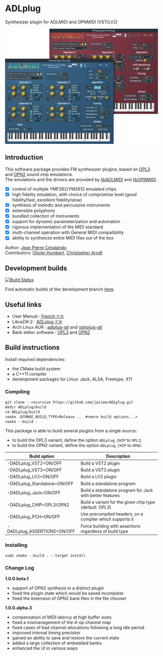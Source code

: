 # ADLplug
Synthesizer plugin for ADLMIDI and OPNMIDI (VST/LV2)

![screenshot](docs/screen.png)

## Introduction

This software package provides FM synthesizer plugins, based on [OPL3](https://en.wikipedia.org/wiki/Yamaha_YMF262) and [OPN2](https://en.wikipedia.org/wiki/Yamaha_YM2612) sound chip emulations.  
The emulations and the drivers are provided by [libADLMIDI](https://github.com/Wohlstand/libADLMIDI) and [libOPNMIDI](https://github.com/Wohlstand/libOPNMIDI).

- [x] control of multiple YMF262/YM2612 emulated chips
- [x] high fidelity emulation, with choice of compromise level (good fidelity/fast, excellent fidelity/slow)
- [x] synthesis of melodic and percussive instruments
- [x] extensible polyphony
- [x] bundled collection of instruments
- [x] support for dynamic parameterization and automation
- [x] rigorous implementation of the MIDI standard
- [x] multi-channel operation with General MIDI compatibility
- [x] ability to synthesize entire MIDI files out of the box

Author: [Jean Pierre Cimalando](https://github.com/jpcima)  
Contributors: [Olivier Humbert](https://github.com/trebmuh), [Christopher Arndt](https://github.com/SpotlightKid)

## Development builds

[![Build Status](https://semaphoreci.com/api/v1/jpcima/adlplug-2/branches/master/badge.svg)](https://semaphoreci.com/jpcima/adlplug-2)

Find automatic builds of the development branch [here](http://jpcima.sdf1.org/software/development/ADLplug/).

## Useful links

- User Manual : [French :fr:](http://jpcima.sdf1.org/software/documentation/ADLplug/manual/fr/manual.html)
- LibraZiK-2 : [ADLplug :fr:](http://librazik.tuxfamily.org/doc2/logiciels/adlplug)
- Arch Linux AUR : [adlplug-git](https://aur.archlinux.org/packages/adlplug-git/) and [opnplug-git](https://aur.archlinux.org/packages/opnplug-git/)
- Bank editor software : [OPL3](https://github.com/Wohlstand/OPL3BankEditor) and [OPN2](https://github.com/Wohlstand/OPN2BankEditor)

## Build instructions

Install required dependencies:
- the CMake build system
- a C++11 compiler
- development packages for Linux: Jack, ALSA, Freetype, X11

### Compiling

```
git clone --recursive https://github.com/jpcima/ADLplug.git
mkdir ADLplug/build
cd ADLplug/build
cmake -DCMAKE_BUILD_TYPE=Release ..  #<more build options...>
cmake --build .
```

This package is able to build several plugins from a single source:
- to build the OPL3 variant, define the option `ADLplug_CHIP` to `OPL3`;
- to build the OPN2 variant, define the option `ADLplug_CHIP` to `OPN2`.

| Build option                                  | Description                                                     |
| --------------------------------------------- | --------------------------------------------------------------- |
| -DADLplug_VST2=ON/OFF                         | Build a VST2 plugin                                             |
| -DADLplug_VST3=ON/OFF                         | Build a VST3 plugin                                             |
| -DADLplug_LV2=ON/OFF                          | Build a LV2 plugin                                              |
| -DADLplug_Standalone=ON/OFF                   | Build a standalone program                                      |
| -DADLplug_Jack=ON/OFF                         | Build a standalone program for Jack with better features        |
| -DADLplug_CHIP=OPL3/OPN2                      | Build a variant for the given chip type (default: OPL3)         |
| -DADLplug_PCH=ON/OFF                          | Use precompiled headers, on a compiler which supports it        |
| -DADLplug_ASSERTIONS=ON/OFF                   | Force building with assertions regardless of build type         |

### Installing

```
sudo cmake --build . --target install
```

### Change Log

**1.0.0.beta.1**
- support of OPN2 synthesis in a distinct plugin
- fixed the plugin state which would be saved incomplete
- fixed the extension of OPN2 bank files in the file chooser

**1.0.0.alpha.3**

- compensation of MIDI latency at high buffer sizes
- fixed a mismanagement of the 4-op channel map
- fixed cases of bad channel allocations following a long idle period
- improved internal timing precision
- gained an ability to save and restore the current state
- added a large collection of embedded banks
- enhanced the UI in various ways
